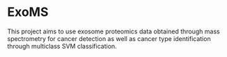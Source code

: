 # ExoMS

This project aims to use exosome proteomics data obtained through mass spectrometry for cancer detection as well as cancer type identification
through multiclass SVM classification.
